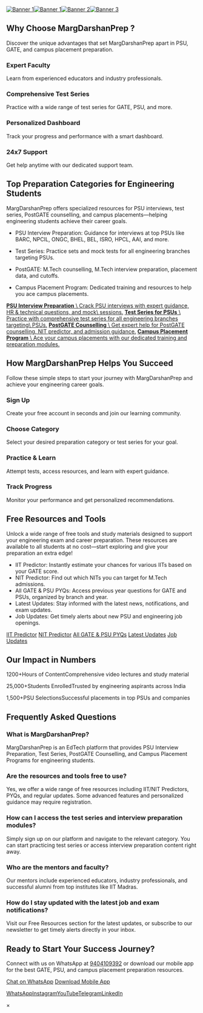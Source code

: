 [![Banner 1](https://margdarshanprep.com/assets_main/banners/offer_test299_banner_back.jpg)](https://course.margdarshanprep.com/test-series)[![Banner 1](https://margdarshanprep.com/assets_main/banners/ccmt_banner.jpg)](https://course.margdarshanprep.com/new-courses/1-post-gate-counselling-2k25-postgate)[![Banner 2](https://margdarshanprep.com/assets_main/banners/isro-test-banner.jpg)](https://course.margdarshanprep.com/test-series/40-isro-test-series-2025-me-ec-cs)[![Banner 3](https://margdarshanprep.com/assets_main/banners/BARC_abhiyan_banner.jpg)](https://course.margdarshanprep.com/new-courses/3-abhiyan-batch-30-ch-me-ce-ee-ec-in-mt-only-mock-interview-preparation-course)

## Why Choose MargDarshanPrep ?

Discover the unique advantages that set MargDarshanPrep apart in PSU, GATE, and campus placement preparation.


### Expert Faculty

Learn from experienced educators and industry professionals.

### Comprehensive Test Series

Practice with a wide range of test series for GATE, PSU, and more.

### Personalized Dashboard

Track your progress and performance with a smart dashboard.

### 24x7 Support

Get help anytime with our dedicated support team.

## Top Preparation Categories for Engineering Students

MargDarshanPrep offers specialized resources for PSU interviews, test series, PostGATE counselling, and campus
placements—helping engineering students achieve their career goals.


- PSU Interview Preparation:
Guidance for interviews at top PSUs like BARC, NPCIL, ONGC, BHEL, BEL, ISRO, HPCL, AAI, and more.

- Test Series:
Practice sets and mock tests for all engineering branches targeting PSUs.

- PostGATE:
M.Tech counselling, M.Tech interview preparation, placement data, and cutoffs.

- Campus Placement Program:
Dedicated training and resources to help you ace campus placements.


[**PSU Interview Preparation** \\
Crack PSU interviews with expert guidance, HR & technical questions, and mock\\
sessions.](https://margdarshanprep.com/interviewprep/interview.html) [**Test Series for PSUs** \\
Practice with comprehensive test series for all engineering branches targeting\\
PSUs.](https://margdarshanprep.com/test%20series/testseries.html) [**PostGATE Counselling** \\
Get expert help for PostGATE counselling, NIT predictor, and admission guidance.](https://course.margdarshanprep.com/new-courses/1-post-gate-counselling-2k25-postgate) [**Campus Placement Program** \\
Ace your campus placements with our dedicated training and preparation modules.](https://margdarshanprep.com/campusplacement/placement.html)

## How MargDarshanPrep Helps You Succeed

Follow these simple steps to start your journey with MargDarshanPrep and achieve your engineering career
goals.


### Sign Up

Create your free account in seconds and join our learning community.

### Choose Category

Select your desired preparation category or test series for your goal.

### Practice & Learn

Attempt tests, access resources, and learn with expert guidance.

### Track Progress

Monitor your performance and get personalized recommendations.

## Free Resources and Tools

Unlock a wide range of free tools and study materials designed to support your engineering exam and career
preparation. These resources are available to all students at no cost—start exploring and give your
preparation an extra edge!


- IIT Predictor: Instantly estimate your chances for
various IITs based on your GATE score.
- NIT Predictor: Find out which NITs you can target for
M.Tech admissions.
- All GATE & PSU PYQs: Access previous year questions for
GATE and PSUs, organized by branch and year.
- Latest Updates: Stay informed with the latest news,
notifications, and exam updates.
- Job Updates: Get timely alerts about new PSU and
engineering job openings.

[IIT Predictor](https://margdarshanprep.com/Collegepredictor/collegepredictor.html) [NIT Predictor](https://margdarshanprep.com/predictor/NIT-Predictor.html) [All GATE & PSU PYQs](https://margdarshanprep.com/pyq/landing.html) [Latest Updates](https://margdarshanprep.com/editor/counselling.php) [Job Updates](https://margdarshanprep.com/updates/psu-updates.php)

## Our Impact in Numbers

1200+Hours of ContentComprehensive video lectures and study material

25,000+Students EnrolledTrusted by engineering aspirants across India

1,500+PSU SelectionsSuccessful placements in top PSUs and companies

## Frequently Asked Questions

### What is MargDarshanPrep?

MargDarshanPrep is an EdTech platform that provides PSU Interview Preparation, Test Series, PostGATE
Counselling, and Campus Placement Programs for engineering students.


### Are the resources and tools free to use?

Yes, we offer a wide range of free resources including IIT/NIT Predictors, PYQs, and regular updates. Some
advanced features and personalized guidance may require registration.


### How can I access the test series and interview  preparation modules?

Simply sign up on our platform and navigate to the relevant category. You can start practicing test series
or access interview preparation content right away.


### Who are the mentors and faculty?

Our mentors include experienced educators, industry professionals, and successful alumni from top
institutes like IIT Madras.


### How do I stay updated with the latest job and exam  notifications?

Visit our Free Resources section for the latest updates, or subscribe to our newsletter to get timely
alerts directly in your inbox.


## Ready to Start Your Success Journey?

Connect with us on WhatsApp at
[9404109392](https://wa.me/9404109392)
or download our mobile app for the best GATE, PSU, and campus placement preparation resources.


[Chat on WhatsApp](https://wa.me/9404109392) [Download Mobile App](https://play.google.com/store/apps/details?id=co.white.lhaqn&pcampaignid=web_share)

[WhatsApp](https://whatsapp.com/channel/0029Va5zMsjAO7RENM9JV31x "WhatsApp")[Instagram](https://instagram.com/yourprofile "Instagram")[YouTube](https://youtube.com/@margdarshanprep?si=bOvbZ5seftCr6aRz "YouTube")[Telegram](https://t.me/margdarshangate "Telegram")[LinkedIn](https://www.linkedin.com/in/jayesh-garg-56598821a?utm_source=share&utm_campaign=share_via&utm_content=profile&utm_medium=ios_app "LinkedIn")

×